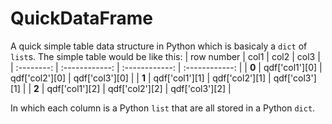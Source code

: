 # QuickDataFrame
A quick simple table data structure in Python which is basicaly a `dict` of `list`s.
The simple table would be like this:
| row number | col1           | col2           | col3           |
| :--------: | :------------: | :------------: | :------------: |
| **0**      | qdf['col1'][0] | qdf['col2'][0] | qdf['col3'][0] |
| **1**      | qdf['col1'][1] | qdf['col2'][1] | qdf['col3'][1] |
| **2**      | qdf['col1'][2] | qdf['col2'][2] | qdf['col3'][2] |

In which each column is a Python `list` that are all stored in a Python `dict`.

